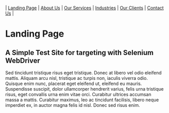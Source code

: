 | [Landing Page](index.html "Landing Page") | [About Us](about.html "About Us") | [Our Services](services.html "Our Services") | [Industries](industries.html "Industries Served") | [Our Clients](clients.html "Our Clients") | [Contact Us](contact.html "Contact Us") |

# Landing Page

## A Simple Test Site for targeting with Selenium WebDriver

Sed tincidunt tristique risus eget tristique. Donec at libero vel odio eleifend mattis. Aliquam arcu nisl, tristique ac turpis non, iaculis viverra odio. Quisque enim nunc, placerat eget eleifend ut, eleifend eu mauris. Suspendisse suscipit, dolor ullamcorper hendrerit varius, felis urna tristique risus, eget convallis urna enim vitae orci. Curabitur ultrices accumsan massa a mattis. Curabitur maximus, leo ac tincidunt facilisis, libero neque imperdiet ex, in auctor magna felis id nisl. Donec sed risus enim.
